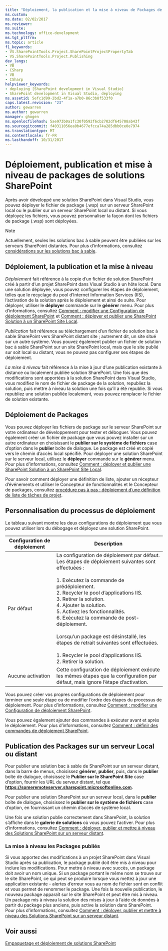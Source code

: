 ```yaml
---
title: "Déploiement, la publication et la mise à niveau de Packages de Solution SharePoint | Documents Microsoft"
ms.custom: 
ms.date: 02/02/2017
ms.reviewer: 
ms.suite: 
ms.technology: office-development
ms.tgt_pltfrm: 
ms.topic: article
f1_keywords:
- VS.SharePointTools.Project.SharePointProjectPropertyTab
- VS.SharePointTools.Project.Publishing
dev_langs:
- VB
- CSharp
- VB
- CSharp
helpviewer_keywords:
- deploying [SharePoint development in Visual Studio]
- SharePoint development in Visual Studio, deploying
ms.assetid: 5efc1d99-2bd2-4f1a-a7b0-86c3b8f533f0
caps.latest.revision: "23"
author: gewarren
ms.author: gewarren
manager: ghogen
ms.openlocfilehash: 5ae973b0a1fc30f0592f6cb2702df645708ab43f
ms.sourcegitcommit: f40311056ea0b4677efcca74a285dbb0ce0e7974
ms.translationtype: MT
ms.contentlocale: fr-FR
ms.lasthandoff: 10/31/2017
---
```

# <a name="deploying-publishing-and-upgrading-sharepoint-solution-packages"></a>Déploiement, publication et mise à niveau de packages de solutions SharePoint
  Après avoir développé une solution SharePoint dans Visual Studio, vous pouvez déployer le fichier de package (.wsp) sur un serveur SharePoint local ou le publier sur un serveur SharePoint local ou distant. Si vous déployez les fichiers, vous pouvez personnaliser la façon dont les fichiers de package (.wsp) sont déployées.  
  
> [!NOTE]  
>  Actuellement, seules les solutions bac à sable peuvent être publiées sur les serveurs SharePoint distantes. Pour plus d’informations, consultez [considérations sur les solutions bac à sable](../sharepoint/sandboxed-solution-considerations.md).  
  
## <a name="deploying-publishing-and-upgrading"></a>Déploiement, la publication et la mise à niveau  
 *Déploiement* fait référence à la copie d’un fichier de solution SharePoint créé à partir d’un projet SharePoint dans Visual Studio à un hôte local. Dans une solution déployée, vous pouvez configurer les étapes de déploiement, telles que le recyclage du pool d’Internet Information Services (IIS), l’activation de la solution après le déploiement et ainsi de suite. Pour déployer, utiliser le **déployer** commande sur le **générer** menu. Pour plus d’informations, consultez [Comment : modifier une Configuration de déploiement SharePoint](../sharepoint/how-to-edit-a-sharepoint-deployment-configuration.md) et [Comment : déployer et publier une SharePoint Solution à un SharePoint Site Local](../sharepoint/how-to-deploy-and-publish-a-sharepoint-solution-to-a-local-sharepoint-site.md).  
  
 *Publication* fait référence au téléchargement d’un fichier de solution bac à sable SharePoint vers SharePoint distant site ; autrement dit, un site situé sur un autre système. Vous pouvez également publier un fichier de solution bac à sable SharePoint sur un site SharePoint local, mais que le site publié sur soit local ou distant, vous ne pouvez pas configurer ses étapes de déploiement.  
  
 *La mise à niveau* fait référence à la mise à jour d’une publication existante à distance ou localement publiée solution SharePoint. Une fois que des modifications sont apportées à la solution SharePoint dans Visual Studio, vous modifiez le nom de fichier de package de la solution, republiez la solution, puis mettre à niveau la solution une fois qu’il a été republie. Si vous republiez une solution publiée localement, vous pouvez remplacer le fichier de solution existante.  
  
## <a name="deploying-packages"></a>Déploiement de Packages  
 Vous pouvez déployer les fichiers de package sur le serveur SharePoint sur votre ordinateur de développement pour tester et déboguer. Vous pouvez également créer un fichier de package que vous pouvez installer sur un autre ordinateur en choisissant le **publier sur le système de fichiers** case d’option dans le **publier** boîte de dialogue. Le package est créé et copié vers le chemin d’accès local spécifié. Pour déployer une solution SharePoint sur le serveur local, utilisez le **déployer** commande sur le **générer** menu. Pour plus d’informations, consultez [Comment : déployer et publier une SharePoint Solution à un SharePoint Site Local](../sharepoint/how-to-deploy-and-publish-a-sharepoint-solution-to-a-local-sharepoint-site.md).  
  
 Pour savoir comment déployer une définition de liste, ajouter un récepteur d’événements et utiliser le Concepteur de fonctionnalités et le Concepteur de packages, consultez [procédure pas à pas : déploiement d’une définition de liste de tâches de projet](../sharepoint/walkthrough-deploying-a-project-task-list-definition.md).  
  
## <a name="customizing-the-deployment-process"></a>Personnalisation du processus de déploiement  
 Le tableau suivant montre les deux configurations de déploiement que vous pouvez utiliser lors du débogage et déployez une solution SharePoint.  
  
|Configuration de déploiement|Description|  
|------------------------------|-----------------|  
|Par défaut|La configuration de déploiement par défaut. Les étapes de déploiement suivantes sont effectuées :<br /><br /> 1.  Exécutez la commande de prédéploiement.<br />2.  Recycler le pool d’applications IIS.<br />3.  Retirer la solution.<br />4.  Ajouter la solution.<br />5.  Activez les fonctionnalités.<br />6.  Exécutez la commande de post-déploiement.<br /><br /> Lorsqu’un package est désinstallé, les étapes de retrait suivantes sont effectuées.<br /><br /> 1.  Recycler le pool d’applications IIS.<br />2.  Retirer la solution.|  
|Aucune activation|Cette configuration de déploiement exécute les mêmes étapes que la configuration par défaut, mais ignore l’étape d’activation.|  
  
 Vous pouvez créer vos propres configurations de déploiement pour terminer une seule étape ou de modifier l’ordre des étapes du processus de déploiement. Pour plus d’informations, consultez [Comment : modifier une Configuration de déploiement SharePoint](../sharepoint/how-to-edit-a-sharepoint-deployment-configuration.md).  
  
 Vous pouvez également ajouter des commandes à exécuter avant et après le déploiement. Pour plus d’informations, consultez [Comment : définir des commandes de déploiement SharePoint](../sharepoint/how-to-set-sharepoint-deployment-commands.md).  
  
## <a name="publishing-packages-to-a-remote-or-local-server"></a>Publication des Packages sur un serveur Local ou distant  
 Pour publier une solution bac à sable de SharePoint sur un serveur distant, dans la barre de menus, choisissez **générer**, **publier**, puis, dans le **publier** boîte de dialogue, choisissez le **Publier sur le SharePoint Site** case d’option, fournir les URL du serveur distant, tel que **https://someremoteserver.sharepoint.microsoftonline.com**.  
  
 Pour publier une solution SharePoint sur un serveur local, dans le **publier** boîte de dialogue, choisissez le **publier sur le système de fichiers** case d’option, en fournissant un chemin d’accès de système local.  
  
 Une fois une solution publie correctement dans SharePoint, la solution s’affiche dans le **galerie de solutions** où vous pouvez l’activer. Pour plus d’informations, consultez [Comment : déployer, publier et mettre à niveau des Solutions SharePoint sur un serveur distant](../sharepoint/how-to-deploy-publish-and-upgrade-sharepoint-solutions-on-a-remote-server.md).  
  
### <a name="upgrading-published-packages"></a>La mise à niveau les Packages publiés  
 Si vous apportez des modifications à un projet SharePoint dans Visual Studio après sa publication, le package publié doit être mis à niveau pour inclure les modifications. Pour mettre à niveau avec succès, un package doit avoir un nom unique. Si un package portant le même nom se trouve sur le site SharePoint, ce qui peut se produire lorsque vous mettez à jour une application existante - alertes d’erreur vous au nom de fichier sont en conflit et vous permet de renommer le package. Une fois la nouvelle publication, le nouveau package apparaît sur le site SharePoint et peut être mis à niveau. Un package mis à niveau la solution des mises à jour à l’aide de données à partir du package plus anciens, puis active la solution dans SharePoint. Pour plus d’informations, consultez [Comment : déployer, publier et mettre à niveau des Solutions SharePoint sur un serveur distant](../sharepoint/how-to-deploy-publish-and-upgrade-sharepoint-solutions-on-a-remote-server.md).  
  
## <a name="see-also"></a>Voir aussi  
 [Empaquetage et déploiement de solutions SharePoint](../sharepoint/packaging-and-deploying-sharepoint-solutions.md)  
  
  